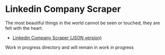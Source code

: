 # Linkedin Company Scraper
 
The most beautiful things in the world cannot be seen or touched, they are felt with the heart.

- [Linkedin Company Scraper (JSON version)](/linkedin-company-scraper-json/)

Work in progress directory and will remain in work in progress